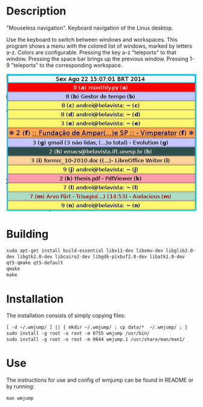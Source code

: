 Description
===========

"Mouseless navigation". Keyboard navigation of the Linux desktop. 

Use the keyboard to switch between windows and workspaces. 
This program shows a menu with the colored list of windows, marked by letters a-z. 
Colors are configurable. Pressing the key a-z "teleports" to that window. 
Pressing the space bar brings up the previous window. Pressing 1-9 "teleports" to the corresponding workspace. 

![Screenshot](screenshot.png "Screenshot")

Building
========

    sudo apt-get install build-essential libx11-dev libxmu-dev libglib2.0-dev libgtk2.0-dev libcairo2-dev libgdk-pixbuf2.0-dev libatk1.0-dev qt5-qmake qt5-default
    qmake
    make

Installation
============

The installation consists of simply copying files:

    [ -d ~/.wmjump/ ] || { mkdir ~/.wmjump/ ; cp data/*  ~/.wmjump/ ; }
    sudo install -g root -o root -m 0755 wmjump /usr/bin/
    sudo install -g root -o root -m 0644 wmjump.1 /usr/share/man/man1/

Use
===

The instructions for use and config of wmjump can be found in README or by running:

    man wmjump

